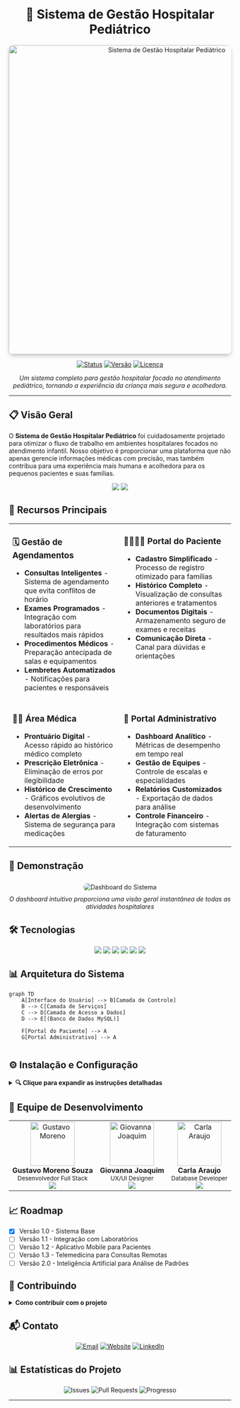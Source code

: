 <div align="center">

# 🏥 Sistema de Gestão Hospitalar Pediátrico

<img src="https://github.com/user-attachments/assets/6373aa42-4587-4b37-af9e-26244f219712" alt="Sistema de Gestão Hospitalar Pediátrico" width="700px" style="border-radius: 10px; box-shadow: 0 4px 8px rgba(0,0,0,0.2);">

[![Status](https://img.shields.io/badge/Status-Em%20Produção-success?style=for-the-badge&logo=checkmarx&logoColor=white)](https://github.com/seu-usuario/sistema-hospitalar-pediatrico)
[![Versão](https://img.shields.io/badge/Versão-1.0.0-informational?style=for-the-badge&logo=semver&logoColor=white)](https://github.com/seu-usuario/sistema-hospitalar-pediatrico/releases)
[![Licença](https://img.shields.io/badge/Licença-MIT-blue?style=for-the-badge&logo=bookstack&logoColor=white)](LICENSE)

</div>

<p align="center">
  <i>Um sistema completo para gestão hospitalar focado no atendimento pediátrico, tornando a experiência da criança mais segura e acolhedora.</i>
</p>

---

## 📋 Visão Geral

O **Sistema de Gestão Hospitalar Pediátrico** foi cuidadosamente projetado para otimizar o fluxo de trabalho em ambientes hospitalares focados no atendimento infantil. Nosso objetivo é proporcionar uma plataforma que não apenas gerencie informações médicas com precisão, mas também contribua para uma experiência mais humana e acolhedora para os pequenos pacientes e suas famílias.

<div align="center">
  <img src="https://img.shields.io/badge/Pacientes%20Atendidos-1000%2B-00b4d8?style=for-the-badge&logo=simpleanalytics&logoColor=white">
  <img src="https://img.shields.io/badge/Tempo%20de%20Espera-Reduzido%20em%2060%25-4cc9f0?style=for-the-badge&logo=clockify&logoColor=white">
</div>

## 🌟 Recursos Principais

<table>
  <tr>
    <td width="50%" valign="top">
      <h3>🗓️ Gestão de Agendamentos</h3>
      <ul>
        <li><b>Consultas Inteligentes</b> - Sistema de agendamento que evita conflitos de horário</li>
        <li><b>Exames Programados</b> - Integração com laboratórios para resultados mais rápidos</li>
        <li><b>Procedimentos Médicos</b> - Preparação antecipada de salas e equipamentos</li>
        <li><b>Lembretes Automatizados</b> - Notificações para pacientes e responsáveis</li>
      </ul>
    </td>
    <td width="50%" valign="top">
      <h3>👨‍👩‍👧‍👦 Portal do Paciente</h3>
      <ul>
        <li><b>Cadastro Simplificado</b> - Processo de registro otimizado para famílias</li>
        <li><b>Histórico Completo</b> - Visualização de consultas anteriores e tratamentos</li>
        <li><b>Documentos Digitais</b> - Armazenamento seguro de exames e receitas</li>
        <li><b>Comunicação Direta</b> - Canal para dúvidas e orientações</li>
      </ul>
    </td>
  </tr>
  <tr>
    <td width="50%" valign="top">
      <h3>👩‍⚕️ Área Médica</h3>
      <ul>
        <li><b>Prontuário Digital</b> - Acesso rápido ao histórico médico completo</li>
        <li><b>Prescrição Eletrônica</b> - Eliminação de erros por ilegibilidade</li>
        <li><b>Histórico de Crescimento</b> - Gráficos evolutivos de desenvolvimento</li>
        <li><b>Alertas de Alergias</b> - Sistema de segurança para medicações</li>
      </ul>
    </td>
    <td width="50%" valign="top">
      <h3>👑 Portal Administrativo</h3>
      <ul>
        <li><b>Dashboard Analítico</b> - Métricas de desempenho em tempo real</li>
        <li><b>Gestão de Equipes</b> - Controle de escalas e especialidades</li>
        <li><b>Relatórios Customizados</b> - Exportação de dados para análise</li>
        <li><b>Controle Financeiro</b> - Integração com sistemas de faturamento</li>
      </ul>
    </td>
  </tr>
</table>

## 🚀 Demonstração

<div align="center">
  <img src="/api/placeholder/800/400" alt="Dashboard do Sistema" style="border-radius: 8px; margin: 10px;">
  <br>
  <i>O dashboard intuitivo proporciona uma visão geral instantânea de todas as atividades hospitalares</i>
</div>

## 🛠️ Tecnologias

<div align="center">
  <img src="https://img.shields.io/badge/PHP-8.1-%23777BB4.svg?style=for-the-badge&logo=php&logoColor=white">
  <img src="https://img.shields.io/badge/JavaScript-ES6-%23F7DF1E.svg?style=for-the-badge&logo=javascript&logoColor=black">
  <img src="https://img.shields.io/badge/HTML5-Semântico-%23E34F26.svg?style=for-the-badge&logo=html5&logoColor=white">
  <img src="https://img.shields.io/badge/CSS3-Responsivo-%231572B6.svg?style=for-the-badge&logo=css3&logoColor=white">
  <img src="https://img.shields.io/badge/MySQL-8.0-%234479A1.svg?style=for-the-badge&logo=mysql&logoColor=white">
  <img src="https://img.shields.io/badge/XAMPP-8.1-%23FB7A24.svg?style=for-the-badge&logo=xampp&logoColor=white">
</div>

## 📊 Arquitetura do Sistema

```mermaid
graph TD
    A[Interface do Usuário] --> B[Camada de Controle]
    B --> C[Camada de Serviços]
    C --> D[Camada de Acesso a Dados]
    D --> E[(Banco de Dados MySQL)]
    
    F[Portal do Paciente] --> A
    G[Portal Administrativo] --> A
    
```

## ⚙️ Instalação e Configuração

<details>
<summary><b>🔍 Clique para expandir as instruções detalhadas</b></summary>

### Pré-requisitos
- XAMPP 8.1 ou superior
- PHP 8.1 ou superior
- MySQL 8.0 ou superior
- Navegador web atualizado

### Passo a Passo

1. **Clone o repositório**
   ```bash
   git clone https://github.com/seu-usuario/sistema-hospitalar-pediatrico.git
   cd sistema-hospitalar-pediatrico
   ```

2. **Configure o ambiente XAMPP**
   - Inicie o painel de controle do XAMPP
   - Ative os módulos Apache e MySQL
   - Verifique se as portas estão configuradas corretamente (80 e 3306 por padrão)

3. **Prepare o banco de dados**
   - Acesse: http://localhost/phpmyadmin
   - Crie um novo banco de dados: `hospital_pediatrico`
   - Selecione a codificação: `utf8mb4_unicode_ci`
   - Importe o arquivo de esquema: `database/schema.sql`
   - Importe os dados iniciais: `database/seed.sql`

4. **Configure as credenciais de acesso**
   ```php
   // Edite o arquivo config/db.php
   <?php
   $host = 'localhost';
   $user = 'root';  // Ou seu usuário personalizado
   $password = '';  // Sua senha se definida
   $database = 'hospital_pediatrico';
   $port = 3306;    // Porta padrão MySQL
   ?>
   ```

5. **Configure o projeto no servidor web**
   - Mova todos os arquivos para: `C:/xampp/htdocs/sistema-hospitalar-pediatrico`
   - Ajuste as permissões de arquivos se estiver em ambiente Linux:
     ```bash
     chmod -R 755 .
     chmod -R 777 uploads/
     ```

6. **Acesse o sistema**
   - Abra seu navegador e acesse: http://localhost/sistema-hospitalar-pediatrico
   - Faça login com as credenciais padrão:
     - Administrador: carlaplr@hospital.com / senha: root123
     - Paciente demonstração: familia@exemplo.com / senha: familia123

7. **Personalize as configurações**
   - Acesse o painel administrativo
   - Atualize as informações do hospital
   - Configure os horários de funcionamento

</details>

## 👥 Equipe de Desenvolvimento

<div align="center">

<table>
  <tr>
    <td align="center">
      <img src="/api/placeholder/150/150" width="100px" alt="Gustavo Moreno"/><br />
      <b>Gustavo Moreno Souza</b><br/>
      <sub>Desenvolvedor Full Stack</sub><br/>
      <a href="https://www.linkedin.com/in/gustavo-moreno-8a925b26a/">
        <img src="https://img.shields.io/badge/LinkedIn-0077B5?style=flat-square&logo=linkedin&logoColor=white" />
      </a>
    </td>
    <td align="center">
      <img src="/api/placeholder/150/150" width="100px" alt="Giovanna Joaquim"/><br />
      <b>Giovanna Joaquim</b><br/>
      <sub>UX/UI Designer</sub><br/>
      <a href="https://www.linkedin.com/in/giovanna-j-29651921a/">
        <img src="https://img.shields.io/badge/LinkedIn-0077B5?style=flat-square&logo=linkedin&logoColor=white" />
      </a>
    </td>
    <td align="center">
      <img src="/api/placeholder/150/150" width="100px" alt="Carla Araujo"/><br />
      <b>Carla Araujo</b><br/>
      <sub>Database Developer</sub><br/>
      <a href="https://www.linkedin.com/in/carla-araujo-b50956265/">
        <img src="https://img.shields.io/badge/LinkedIn-0077B5?style=flat-square&logo=linkedin&logoColor=white" />
      </a>
    </td>
  </tr>
</table>

</div>

## 📈 Roadmap

- [x] Versão 1.0 - Sistema Base
- [ ] Versão 1.1 - Integração com Laboratórios
- [ ] Versão 1.2 - Aplicativo Mobile para Pacientes
- [ ] Versão 1.3 - Telemedicina para Consultas Remotas
- [ ] Versão 2.0 - Inteligência Artificial para Análise de Padrões

## 🤝 Contribuindo

<details>
<summary><b>Como contribuir com o projeto</b></summary>

1. 🍴 Faça um fork do projeto
2. 🌿 Crie sua branch de feature (`git checkout -b feature/recurso-incrivel`)
3. 📝 Faça suas alterações e commit (`git commit -m '✨ Adiciona novo recurso incrível'`)
4. 📤 Faça push para a branch (`git push origin feature/recurso-incrivel`)
5. 🔁 Abra um Pull Request

Consulte nosso [guia de contribuição](CONTRIBUTING.md) para detalhes completos sobre nosso código de conduta e processo para enviar pull requests.
</details>

## 📬 Contato

<div align="center">
  
[![Email](https://img.shields.io/badge/-g.moreno.souza05@gmail.com-D14836?style=for-the-badge&logo=gmail&logoColor=white)](mailto:g.moreno.souza05@gmail.com)
[![Website](https://img.shields.io/badge/-sistemahosp.com.br-4285F4?style=for-the-badge&logo=google-chrome&logoColor=white)](https://sistemahosp.com.br)
[![LinkedIn](https://img.shields.io/badge/-Gustavo_Moreno-0077B5?style=for-the-badge&logo=linkedin&logoColor=white)](https://www.linkedin.com/in/gustavo-moreno-8a925b26a/)

</div>

## 📊 Estatísticas do Projeto

<div align="center">

![Issues](https://img.shields.io/github/issues/seu-usuario/sistema-hospitalar-pediatrico?style=for-the-badge&logo=github&color=yellow)
![Pull Requests](https://img.shields.io/github/issues-pr/seu-usuario/sistema-hospitalar-pediatrico?style=for-the-badge&logo=github&color=brightgreen)
![Progresso](https://progress-bar.dev/85/?title=Concluído&width=400&color=54aeff)

</div>

---
